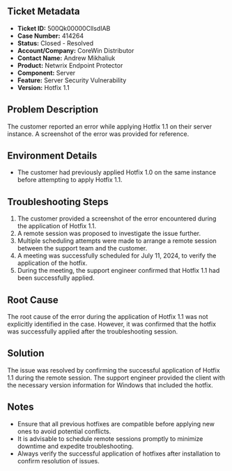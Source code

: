 ## Ticket Metadata
- **Ticket ID:** 500Qk00000CllsdIAB
- **Case Number:** 414264
- **Status:** Closed - Resolved
- **Account/Company:** CoreWin Distributor
- **Contact Name:** Andrew Mikhaliuk
- **Product:** Netwrix Endpoint Protector
- **Component:** Server
- **Feature:** Server Security Vulnerability
- **Version:** Hotfix 1.1

## Problem Description
The customer reported an error while applying Hotfix 1.1 on their server instance. A screenshot of the error was provided for reference.

## Environment Details
- The customer had previously applied Hotfix 1.0 on the same instance before attempting to apply Hotfix 1.1.

## Troubleshooting Steps
1. The customer provided a screenshot of the error encountered during the application of Hotfix 1.1.
2. A remote session was proposed to investigate the issue further.
3. Multiple scheduling attempts were made to arrange a remote session between the support team and the customer.
4. A meeting was successfully scheduled for July 11, 2024, to verify the application of the hotfix.
5. During the meeting, the support engineer confirmed that Hotfix 1.1 had been successfully applied.

## Root Cause
The root cause of the error during the application of Hotfix 1.1 was not explicitly identified in the case. However, it was confirmed that the hotfix was successfully applied after the troubleshooting session.

## Solution
The issue was resolved by confirming the successful application of Hotfix 1.1 during the remote session. The support engineer provided the client with the necessary version information for Windows that included the hotfix.

## Notes
- Ensure that all previous hotfixes are compatible before applying new ones to avoid potential conflicts.
- It is advisable to schedule remote sessions promptly to minimize downtime and expedite troubleshooting.
- Always verify the successful application of hotfixes after installation to confirm resolution of issues.